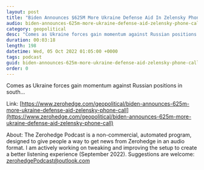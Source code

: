 ```yaml
---
layout: post
title: "Biden Announces $625M More Ukraine Defense Aid In Zelensky Phone Call"
audio: biden-announces-625m-more-ukraine-defense-aid-zelensky-phone-call-0
category: geopolitical
desc: "Comes as Ukraine forces gain momentum against Russian positions in south..."
duration: 00:03:18
length: 198
datetime: Wed, 05 Oct 2022 01:05:00 +0000
tags: podcast
guid: biden-announces-625m-more-ukraine-defense-aid-zelensky-phone-call-0
order: 0
---
```

Comes as Ukraine forces gain momentum against Russian positions in south...

Link: [https://www.zerohedge.com/geopolitical/biden-announces-625m-more-ukraine-defense-aid-zelensky-phone-call](https://www.zerohedge.com/geopolitical/biden-announces-625m-more-ukraine-defense-aid-zelensky-phone-call)

About: The Zerohedge Podcast is a non-commercial, automated program, designed to give people a way to get news from Zerohedge in an audio format.  I am actively working on tweaking and improving the setup to create a better listening experience (September 2022).  Suggestions are welcome: [zerohedgePodcast@outlook.com](mailto:zerohedgePodcast@outlook.com)
